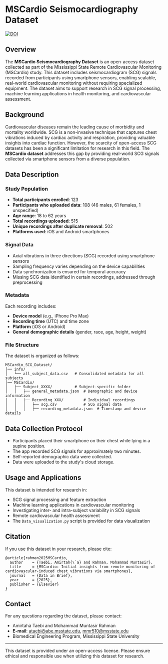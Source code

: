 # MSCardio Seismocardiography Dataset

[![DOI](https://zenodo.org/badge/933023517.svg)](https://doi.org/10.5281/zenodo.14975877)

## Overview

The **MSCardio Seismocardiography Dataset** is an open-access dataset collected as part of the Mississippi State Remote Cardiovascular Monitoring (MSCardio) study. This dataset includes seismocardiogram (SCG) signals recorded from participants using smartphone sensors, enabling scalable, real-world cardiovascular monitoring without requiring specialized equipment. The dataset aims to support research in SCG signal processing, machine learning applications in health monitoring, and cardiovascular assessment.

## Background

Cardiovascular diseases remain the leading cause of morbidity and mortality worldwide. SCG is a non-invasive technique that captures chest vibrations induced by cardiac activity and respiration, providing valuable insights into cardiac function. However, the scarcity of open-access SCG datasets has been a significant limitation for research in this field. The **MSCardio dataset** addresses this gap by providing real-world SCG signals collected via smartphone sensors from a diverse population.

## Data Description

### Study Population

- **Total participants enrolled**: 123
- **Participants who uploaded data**: 108 (46 males, 61 females, 1 unspecified)
- **Age range**: 18 to 62 years
- **Total recordings uploaded**: 515
- **Unique recordings after duplicate removal**: 502
- **Platforms used**: iOS and Android smartphones

### Signal Data

- Axial vibrations in three directions (SCG) recorded using smartphone sensors
- Sampling frequency varies depending on the device capabilities
- Data synchronization is ensured for temporal accuracy
- Missing SCG data identified in certain recordings, addressed through preprocessing

### Metadata

Each recording includes:

- **Device model** (e.g., iPhone Pro Max)
- **Recording time** (UTC) and time zone
- **Platform** (iOS or Android)
- **General demographic details** (gender, race, age, height, weight)

### File Structure

The dataset is organized as follows:

```
MSCardio_SCG_Dataset/
│── info/
│   └── all_subject_data.csv   # Consolidated metadata for all subjects
│── MSCardio/
│   ├── Subject_XXXX/          # Subject-specific folder
│   │   ├── general_metadata.json  # Demographic and device information
│   │   ├── Recording_XXX/         # Individual recordings
│   │   │   ├── scg.csv            # SCG signal data
│   │   │   ├── recording_metadata.json  # Timestamp and device details
```

## Data Collection Protocol

- Participants placed their smartphone on their chest while lying in a supine position.
- The app recorded SCG signals for approximately two minutes.
- Self-reported demographic data were collected.
- Data were uploaded to the study's cloud storage.

## Usage and Applications

This dataset is intended for research in:

- SCG signal processing and feature extraction
- Machine learning applications in cardiovascular monitoring
- Investigating inter- and intra-subject variability in SCG signals
- Remote cardiovascular health assessment
- The `Data_visualization.py` script is provided for data visualization

## Citation

If you use this dataset in your research, please cite:

```
@article{rahman2025MSCardio,
  author    = {Taebi, Amirtah{\`a} and Rahman, Mohammad Muntasir},
  title     = {MSCardio: Initial insights from remote monitoring of cardiovascular-induced chest vibrations via smartphones},
  journal   = {Data in Brief},
  year      = {2025},
  publisher = {Elsevier}
}
```

## Contact

For any questions regarding the dataset, please contact:

- Amirtahà Taebi and Mohammad Muntasir Rahman
- **E-mail**: ataebi@abe.msstate.edu, mmr510@msstate.edu
- Biomedical Engineering Program, Mississippi State University

---

This dataset is provided under an open-access license. Please ensure ethical and responsible use when utilizing this dataset for research.

